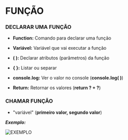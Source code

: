 # FUNÇÃO



### DECLARAR UMA FUNÇÃO



- **Function:** Comando para declarar uma função
- **Variável:** Variável que vai executar a função
- **(  ):** Declarar atributos (parâmetros) da função
- **{  }:** Listar ou separar 
- **console.log:** Ver o valor no console (**console.log(  )**)

- **Return:** Retornar os valores (**return ? + ?**)



### CHAMAR FUNÇÃO



- "variável" (**primeiro valor, segundo valor**)



***Exemplo:***       



![EXEMPLO](C:\Users\guilherme\Desktop\EXEMPLO.PNG)               